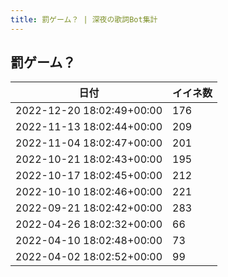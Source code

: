 ```yaml
---
title: 罰ゲーム？ | 深夜の歌詞Bot集計
---
```

## 罰ゲーム？

|日付|イイネ数|
|-|-|
|2022-12-20 18:02:49+00:00|176|
|2022-11-13 18:02:44+00:00|209|
|2022-11-04 18:02:47+00:00|201|
|2022-10-21 18:02:43+00:00|195|
|2022-10-17 18:02:45+00:00|212|
|2022-10-10 18:02:46+00:00|221|
|2022-09-21 18:02:42+00:00|283|
|2022-04-26 18:02:32+00:00|66|
|2022-04-10 18:02:48+00:00|73|
|2022-04-02 18:02:52+00:00|99|

